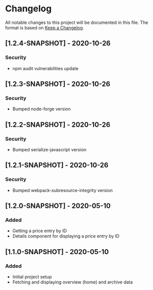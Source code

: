 # Changelog
All notable changes to this project will be documented in this file. The format is based on [Keep a Changelog](https://keepachangelog.com/en/1.0.0/).

## [1.2.4-SNAPSHOT] - 2020-10-26
### Security
- npm audit vulnerabilities update

## [1.2.3-SNAPSHOT] - 2020-10-26
### Security
- Bumped node-forge version

## [1.2.2-SNAPSHOT] - 2020-10-26
### Security
- Bumped serialize-javascript version

## [1.2.1-SNAPSHOT] - 2020-10-26
### Security
- Bumped webpack-subresource-integrity version

## [1.2.0-SNAPSHOT] - 2020-05-10
### Added
- Getting a price entry by ID
- Details component for displaying a price entry by ID

## [1.1.0-SNAPSHOT] - 2020-05-10
### Added
- Initial project setup
- Fetching and displaying overview (home) and archive data
